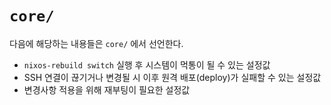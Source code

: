 # `core/`

다음에 해당하는 내용들은 `core/` 에서 선언한다.

- `nixos-rebuild switch` 실행 후 시스템이 먹통이 될 수 있는 설정값
- SSH 연결이 끊기거나 변경될 시 이후 원격 배포(deploy)가 실패할 수 있는 설정값
- 변경사항 적용을 위해 재부팅이 필요한 설정값
